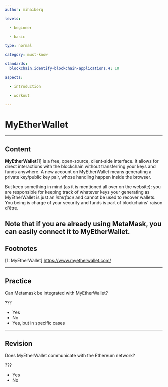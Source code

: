 ```yaml
---
author: mihaiberq

levels:

  - beginner

  - basic

type: normal

category: must-know

standards:
  blockchain.identify-blockchain-applications.4: 10

aspects:

  - introduction

  - workout

---
```

# MyEtherWallet

---
## Content

**MyEtherWallet**[1] is a free, open-source, client-side interface. It allows for direct interactions with the blockchain without transferring your keys and funds anywhere. A new account on MyEtherWallet means generating a private key/public key pair, whose handling happen inside the browser. 

But keep something in mind (as it is mentioned all over on the website): you are responsible for keeping track of whatever keys your generating as MyEtherWallet is just an *interface* and cannot be used to recover wallets. You being is charge of your security and funds is part of blockchains' raison d'être.

Note that if you are already using MetaMask, you can easily connect it to MyEtherWallet.
---
## Footnotes

[1: MyEtherWallet]
https://www.myetherwallet.com/

---
## Practice

Can Metamask be integrated with MyEtherWallet?

???

* Yes
* No
* Yes, but in specific cases

---
## Revision

Does MyEtherWallet communicate with the Ethereum network?

???

* Yes
* No
